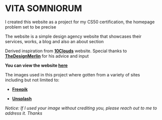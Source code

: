 # VITA SOMNIORUM

I created this website as a project for my CS50 certification, the homepage problem set to be precise

The website is a simple design agency website that showcases their services, works, a blog and also an about section

Derived inspiration from [**10Clouds**](https://10clouds.com/) website. Special thanks to [**TheDesignMerlin**](https://www.linkedin.com/in/psalmuhel/) for his advice and input

**You can view the website [here](https://vita-somniorum.vercel.app/)**

The images used in this project where gotten from a variety of sites including but not limited to:

- [**Freepik**](freepik.com)

- [**Unsplash**](unsplash.com)

_Notice: If I used your image without crediting you, please reach out to me to address it. Thanks_
